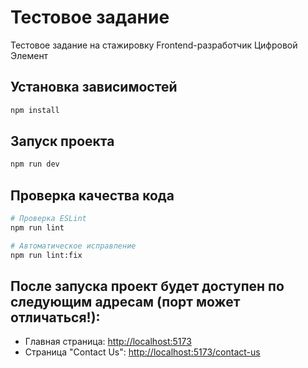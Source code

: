 # Тестовое задание

Тестовое задание на стажировку Frontend-разработчик Цифровой Элемент 

## Установка зависимостей

```bash
npm install
```
## Запуск проекта

```bash
npm run dev
```
## Проверка качества кода

```bash
# Проверка ESLint
npm run lint

# Автоматическое исправление
npm run lint:fix
```

## После запуска проект будет доступен по следующим адресам (порт может отличаться!):

-   Главная страница: <http://localhost:5173>
-   Страница "Contact Us": <http://localhost:5173/contact-us>